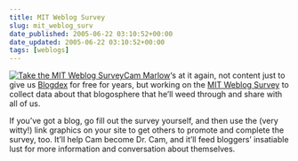 ```yaml
---
title: MIT Weblog Survey
slug: mit_weblog_surv
date_published: 2005-06-22 03:10:52+00:00
date_updated: 2005-06-22 03:10:52+00:00
tags: [weblogs]
---
```

[![Take the MIT Weblog Survey](http://blogsurvey.media.mit.edu/images/survey-powerlaw.gif)](http://blogsurvey.media.mit.edu/request)[Cam Marlow](http://www.overstated.net)‘s at it again, not content just to give us [Blogdex](http://www.blogdex.net) for free for years, but working on the [MIT Weblog Survey](http://blogsurvey.media.mit.edu/) to collect data about that blogosphere that he’ll weed through and share with all of us.

If you’ve got a blog, go fill out the survey yourself, and then use the (very witty!) link graphics on your site to get others to promote and complete the survey, too. It’ll help Cam become Dr. Cam, and it’ll feed bloggers’ insatiable lust for more information and conversation about themselves.
